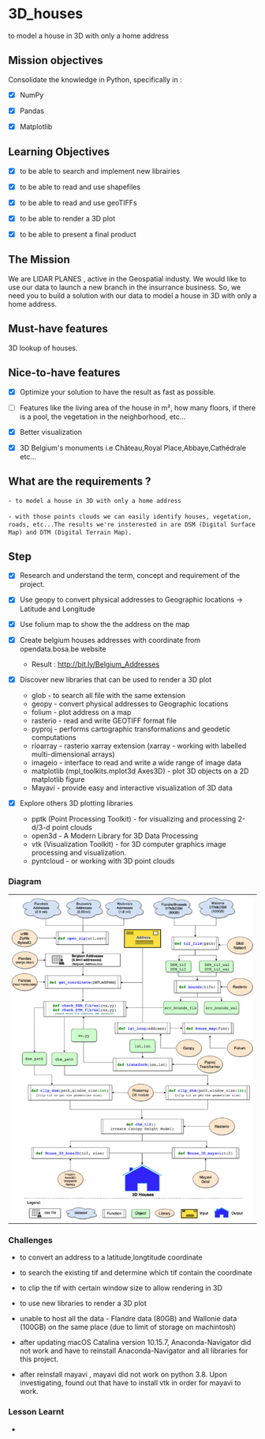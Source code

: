 # 3D_houses

to model a house in 3D with only a home address

## Mission objectives

Consolidate the knowledge in Python, specifically in :

- [X] NumPy
- [X] Pandas
- [X] Matplotlib


## Learning Objectives

- [X] to be able to search and implement new librairies
- [X] to be able to read and use shapefiles
- [X] to be able to read and use geoTIFFs
- [X] to be able to render a 3D plot
- [X] to be able to present a final product


## The Mission

We are LIDAR PLANES , active in the Geospatial industy. We would like to use our data to launch a new branch in the insurrance business. So, we need you to build a solution with our data to model a house in 3D with only a home address.


## Must-have features

3D lookup of houses.


## Nice-to-have features

- [X] Optimize your solution to have the result as fast as possible.
- [ ] Features like the living area of the house in m², how many floors, if there is a pool, the vegetation in the neighborhood, etc...
- [X] Better visualization
- [X] 3D Belgium's monuments i.e Château,Royal Place,Abbaye,Cathédrale etc...


## What are the requirements ?

	- to model a house in 3D with only a home address

	- with those points clouds we can easily identify houses, vegetation, roads, etc...The results we're insterested in are DSM (Digital Surface Map) and DTM (Digital Terrain Map).

## Step

- [X] Research and understand the term, concept and requirement of the project.

- [X] Use geopy to convert physical addresses to Geographic locations → Latitude and Longitude

- [X] Use folium map to show the the address on the map 

- [X] Create belgium houses addresses with coordinate from opendata.bosa.be website 

	* Result : http://bit.ly/Belgium_Addresses

- [X] Discover new libraries that can be used to render a 3D plot

	* glob - to search all file with the same extension
	* geopy - convert physical addresses to Geographic locations
	* folium - plot address on a map
	* rasterio -  read and write GEOTIFF format file 
	* pyproj - performs cartographic transformations and geodetic computations
	* rioarray - rasterio xarray extension (xarray - working with labelled multi-dimensional arrays)
	* imageio - interface to read and write a wide range of image data
	* matplotlib (mpl_toolkits.mplot3d Axes3D) - plot 3D objects on a 2D matplotlib figure 
	* Mayavi -  provide easy and interactive visualization of 3D data
	
- [X] Explore others 3D plotting libraries 
	* pptk (Point Processing Toolkit) - for visualizing and processing 2-d/3-d point clouds
	* open3d  - A Modern Library for 3D Data Processing
	* vtk (Visualization Toolkit) - for 3D computer graphics image processing and visualization.
	* pyntcloud - or working with 3D point clouds

### Diagram

<table style="width: 100%;" >
<tbody>
<tr>
<td>
<img src="https://github.com/kaiyungtan/3D_houses/blob/main/3.%20Diagram/3D_Houses_Belgium_Diagram_rev4.png">
</td>
</tr>
</tbody>
</table>


### Challenges

* to convert an address to a latitude,longtitude coordinate 

* to search the existing tif and determine which tif contain the coordinate

* to clip the tif with certain window size to allow rendering in 3D  

* to use new libraries to render a 3D plot 

* unable to host all the data - Flandre data (80GB) and Wallonie data (100GB) on the same place (due to limit of storage on machintosh)

* after updating macOS Catalina version 10.15.7, Anaconda-Navigator did not work and have to reinstall Anaconda-Navigator and all libraries for this project.

* after reinstall mayavi , mayavi did not work on python 3.8. Upon investigating, found out that have to install vtk in order for mayavi to work.

### Lesson Learnt

* 






 